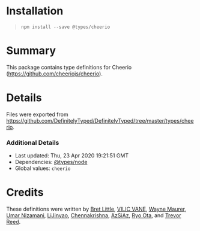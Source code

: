 # Installation
> `npm install --save @types/cheerio`

# Summary
This package contains type definitions for Cheerio (https://github.com/cheeriojs/cheerio).

# Details
Files were exported from https://github.com/DefinitelyTyped/DefinitelyTyped/tree/master/types/cheerio.

### Additional Details
 * Last updated: Thu, 23 Apr 2020 19:21:51 GMT
 * Dependencies: [@types/node](https://npmjs.com/package/@types/node)
 * Global values: `cheerio`

# Credits
These definitions were written by [Bret Little](https://github.com/blittle), [VILIC VANE](http://vilic.info), [Wayne Maurer](https://github.com/wmaurer), [Umar Nizamani](https://github.com/umarniz), [LiJinyao](https://github.com/LiJinyao), [Chennakrishna](https://github.com/chennakrishna8), [AzSiAz](https://github.com/AzSiAz), [Ryo Ota](https://github.com/nwtgck), and [Trevor Reed](https://github.com/trevorhreed).
